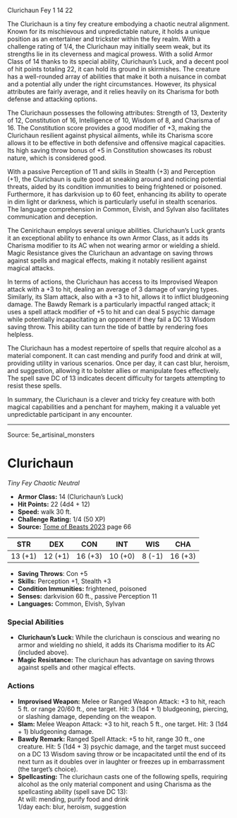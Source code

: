 <MonsterName/>Clurichaun</MonsterName>
<CreatureType/>Fey</CreatureType>
<CR/>1</CR>
<AC/>14</AC>
<HP/>22</HP>
<summary>The Clurichaun is a tiny fey creature embodying a chaotic neutral alignment. Known for its mischievous and unpredictable nature, it holds a unique position as an entertainer and trickster within the fey realm. With a challenge rating of 1/4, the Clurichaun may initially seem weak, but its strengths lie in its cleverness and magical prowess. With a solid Armor Class of 14 thanks to its special ability, Clurichaun’s Luck, and a decent pool of hit points totaling 22, it can hold its ground in skirmishes. The creature has a well-rounded array of abilities that make it both a nuisance in combat and a potential ally under the right circumstances. However, its physical attributes are fairly average, and it relies heavily on its Charisma for both defense and attacking options.</summary>

<detail>

The Clurichaun possesses the following attributes: Strength of 13, Dexterity of 12, Constitution of 16, Intelligence of 10, Wisdom of 8, and Charisma of 16. The Constitution score provides a good modifier of +3, making the Clurichaun resilient against physical ailments, while its Charisma score allows it to be effective in both defensive and offensive magical capacities. Its high saving throw bonus of +5 in Constitution showcases its robust nature, which is considered good. 

With a passive Perception of 11 and skills in Stealth (+3) and Perception (+1), the Clurichaun is quite good at sneaking around and noticing potential threats, aided by its condition immunities to being frightened or poisoned. Furthermore, it has darkvision up to 60 feet, enhancing its ability to operate in dim light or darkness, which is particularly useful in stealth scenarios. The language comprehension in Common, Elvish, and Sylvan also facilitates communication and deception.

The Cenirichaun employs several unique abilities. Clurichaun’s Luck grants it an exceptional ability to enhance its own Armor Class, as it adds its Charisma modifier to its AC when not wearing armor or wielding a shield. Magic Resistance gives the Clurichaun an advantage on saving throws against spells and magical effects, making it notably resilient against magical attacks. 

In terms of actions, the Clurichaun has access to its Improvised Weapon attack with a +3 to hit, dealing an average of 3 damage of varying types. Similarly, its Slam attack, also with a +3 to hit, allows it to inflict bludgeoning damage. The Bawdy Remark is a particularly impactful ranged attack; it uses a spell attack modifier of +5 to hit and can deal 5 psychic damage while potentially incapacitating an opponent if they fail a DC 13 Wisdom saving throw. This ability can turn the tide of battle by rendering foes helpless.

The Clurichaun has a modest repertoire of spells that require alcohol as a material component. It can cast mending and purify food and drink at will, providing utility in various scenarios. Once per day, it can cast blur, heroism, and suggestion, allowing it to bolster allies or manipulate foes effectively. The spell save DC of 13 indicates decent difficulty for targets attempting to resist these spells.

In summary, the Clurichaun is a clever and tricky fey creature with both magical capabilities and a penchant for mayhem, making it a valuable yet unpredictable participant in any encounter.</detail>



---

Source: 5e_artisinal_monsters

# Clurichaun

*Tiny* *Fey* *Chaotic Neutral*

- **Armor Class:** 14 (Clurichaun’s Luck)
- **Hit Points:** 22 (4d4 + 12)
- **Speed:** walk 30 ft.
- **Challenge Rating:** 1/4 (50 XP)
- **Source:** [Tome of Beasts 2023](https://koboldpress.com/kpstore/product/tome-of-beasts-1-2023-edition/) page 66

| STR | DEX | CON | INT | WIS | CHA |
| --- | --- | --- | --- | --- | --- |
| 13 (+1) | 12 (+1) | 16 (+3) | 10 (+0) | 8 (-1) | 16 (+3) |

- **Saving Throws**: Con +5
- **Skills:** Perception +1, Stealth +3
- **Condition Immunities:** frightened, poisoned
- **Senses:** darkvision 60 ft., passive Perception 11
- **Languages:** Common, Elvish, Sylvan

### Special Abilities

- **Clurichaun’s Luck:** While the clurichaun is conscious and wearing no armor and wielding no shield, it adds its Charisma modifier to its AC (included above).
- **Magic Resistance:** The clurichaun has advantage on saving throws against spells and other magical effects.

### Actions

- **Improvised Weapon:** Melee or Ranged Weapon Attack: +3 to hit, reach 5 ft. or range 20/60 ft., one target. Hit: 3 (1d4 + 1) bludgeoning, piercing, or slashing damage, depending on the weapon.
- **Slam:** Melee Weapon Attack: +3 to hit, reach 5 ft., one target. Hit: 3 (1d4 + 1) bludgeoning damage.
- **Bawdy Remark:** Ranged Spell Attack: +5 to hit, range 30 ft., one creature. Hit: 5 (1d4 + 3) psychic damage, and the target must succeed on a DC 13 Wisdom saving throw or be incapacitated until the end of its next turn as it doubles over in laughter or freezes up in embarrassment (the target’s choice).
- **Spellcasting:** The clurichaun casts one of the following spells, requiring alcohol as the only material component and using Charisma as the spellcasting ability (spell save DC 13):<br>At will: mending, purify food and drink<br>1/day each: blur, heroism, suggestion


